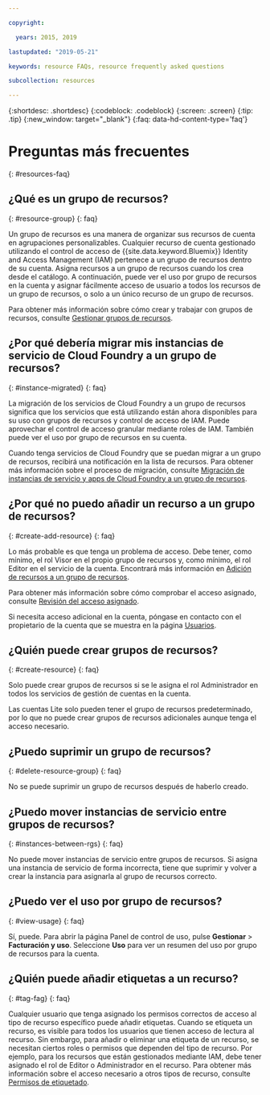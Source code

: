 ```yaml
---

copyright:

  years: 2015, 2019

lastupdated: "2019-05-21"

keywords: resource FAQs, resource frequently asked questions

subcollection: resources

---
```



{:shortdesc: .shortdesc}
{:codeblock: .codeblock}
{:screen: .screen}
{:tip: .tip}
{:new_window: target="_blank"}
{:faq: data-hd-content-type='faq'}


# Preguntas más frecuentes
{: #resources-faq}

## ¿Qué es un grupo de recursos?
{: #resource-group}
{: faq}

Un grupo de recursos es una manera de organizar sus recursos de cuenta en agrupaciones personalizables. Cualquier recurso de cuenta gestionado utilizando el control de acceso de {{site.data.keyword.Bluemix}} Identity and Access Management (IAM) pertenece a un grupo de recursos dentro de su cuenta. Asigna recursos a un grupo de recursos cuando los crea desde el catálogo. A continuación, puede ver el uso por grupo de recursos en la cuenta y asignar fácilmente acceso de usuario a todos los recursos de un grupo de recursos, o solo a un único recurso de un grupo de recursos.

Para obtener más información sobre cómo crear y trabajar con grupos de recursos, consulte [Gestionar grupos de recursos](/docs/resources?topic=resources-rgs).  

## ¿Por qué debería migrar mis instancias de servicio de Cloud Foundry a un grupo de recursos?
{: #instance-migrated}
{: faq}

La migración de los servicios de Cloud Foundry a un grupo de recursos significa que los servicios que está utilizando están ahora disponibles para su uso con grupos de recursos y control de acceso de IAM. Puede aprovechar el control de acceso granular mediante roles de IAM. También puede ver el uso por grupo de recursos en su cuenta. 

Cuando tenga servicios de Cloud Foundry que se puedan migrar a un grupo de recursos, recibirá una notificación en la lista de recursos. Para obtener más información sobre el proceso de migración, consulte [Migración de instancias de servicio y apps de Cloud Foundry a un grupo de recursos](/docs/resources?topic=resources-migrate).

## ¿Por qué no puedo añadir un recurso a un grupo de recursos?
{: #create-add-resource}
{: faq}

Lo más probable es que tenga un problema de acceso. Debe tener, como mínimo, el rol Visor en el propio grupo de recursos y, como mínimo, el rol Editor en el servicio de la cuenta. Encontrará más información en [Adición de recursos a un grupo de recursos](/docs/resources?topic=resources-rgs#add_to_rgs).

Para obtener más información sobre cómo comprobar el acceso asignado, consulte [Revisión del acceso asignado](/docs/iam?topic=iam-iammanidaccser#review_your_access).

Si necesita acceso adicional en la cuenta, póngase en contacto con el propietario de la cuenta que se muestra en la página [Usuarios](https://{DomainName}/iam#/users). 

## ¿Quién puede crear grupos de recursos?
{: #create-resource}
{: faq}

Solo puede crear grupos de recursos si se le asigna el rol Administrador en todos los servicios de gestión de cuentas en la cuenta.

Las cuentas Lite solo pueden tener el grupo de recursos predeterminado, por lo que no puede crear grupos de recursos adicionales aunque tenga el acceso necesario.

## ¿Puedo suprimir un grupo de recursos?
{: #delete-resource-group}
{: faq}

No se puede suprimir un grupo de recursos después de haberlo creado.

## ¿Puedo mover instancias de servicio entre grupos de recursos?
{: #instances-between-rgs}
{: faq}

No puede mover instancias de servicio entre grupos de recursos. Si asigna una instancia de servicio de forma incorrecta, tiene que suprimir y volver a crear la instancia para asignarla al grupo de recursos correcto.  

## ¿Puedo ver el uso por grupo de recursos?
{: #view-usage}
{: faq}

Sí, puede. Para abrir la página Panel de control de uso, pulse **Gestionar** &gt; **Facturación y uso**. Seleccione **Uso** para ver un resumen del uso por grupo de recursos para la cuenta. 

## ¿Quién puede añadir etiquetas a un recurso?
{: #tag-fag}
{: faq}

Cualquier usuario que tenga asignado los permisos correctos de acceso al tipo de recurso específico puede añadir etiquetas. Cuando se etiqueta un recurso, es visible para todos los usuarios que tienen acceso de lectura al recurso. Sin embargo, para añadir o eliminar una etiqueta de un recurso, se necesitan ciertos roles o permisos que dependen del tipo de recurso. Por ejemplo, para los recursos que están gestionados mediante IAM, debe tener asignado el rol de Editor o Administrador en el recurso. Para obtener más información sobre el acceso necesario a otros tipos de recurso, consulte [Permisos de etiquetado](/docs/resources?topic=resources-access#tagging-permissions).
